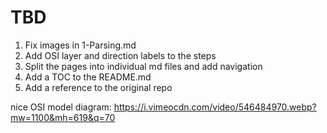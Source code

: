 # TBD

1. Fix images in 1-Parsing.md
2. Add OSI layer and direction labels to the steps
2. Split the pages into individual md files and add navigation
3. Add a TOC to the README.md
4. Add a reference to the original repo


nice OSI model diagram:
https://i.vimeocdn.com/video/546484970.webp?mw=1100&mh=619&q=70
